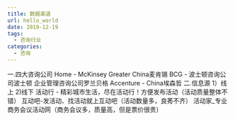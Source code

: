 ```yaml
---
title: 数据渠道
url: hello_world
date: 2019-12-19 
tags:
  - 咨询行业
categories:
  - 咨询
---
```


<!-- more -->
一.四大咨询公司
Home - McKinsey Greater China麦肯锡
BCG - 波士顿咨询公司波士顿
企业管理咨询公司罗兰贝格
Accenture - China埃森哲
二.信息源
1）线上
2)线下
活动行 - 精彩城市生活，尽在活动行！方便发布活动（活动质量整体不错）
互动吧-发活动、找活动就上互动吧（活动数量多，良莠不齐）
活动家_专业商务会议活动网（商务会议多，质量高，但是票价很贵）
